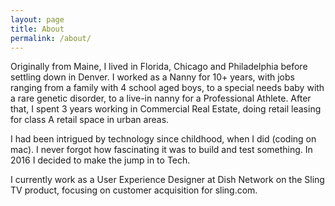 ```yaml
---
layout: page
title: About
permalink: /about/
---
```


Originally from Maine, I lived in Florida, Chicago and Philadelphia before settling down in Denver. I worked as a Nanny for 10+ years, with jobs ranging from a family with 4 school aged boys, to a special needs baby with a rare genetic disorder, to a live-in nanny for a Professional Athlete. After that, I spent 3 years working in Commercial Real Estate, doing retail leasing for class A retail space in urban areas. 

I had been intrigued by technology since childhood, when I did (coding on mac). I never forgot how fascinating it was to build and test something. In 2016 I decided to make the jump in to Tech.

I currently work as a User Experience Designer at Dish Network on the Sling TV product, focusing on customer acquisition for sling.com.

